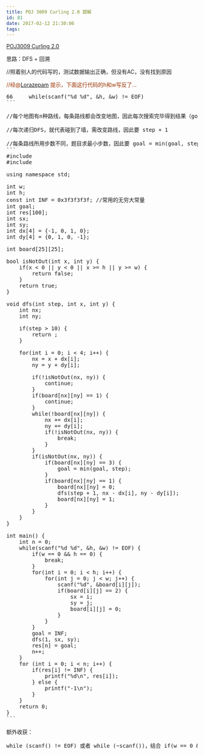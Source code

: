```yaml
---
title: POJ 3009 Curling 2.0 题解
id: 81
date: 2017-02-12 21:30:06
tags:
---
```


<span style="color: #008080;">[POJ3009 Curling 2.0](http://poj.org/problem?id=3009)</span>

思路：DFS + 回溯

//照着别人的代码写的，测试数据输出正确，但没有AC，没有找到原因

<span style="color: #993300;">//经@[Lorazepam](http://www.cnblogs.com/oscar-cnblogs/) 提示，下面这行代码的h和w写反了...</span>
<pre class="">66     while(scanf("%d %d", &amp;h, &amp;w) != EOF)
```

//每个地图有n种路线，每条路线都会改变地图，因此每次搜索完毕得到结果（goal）后，要复原地图

//每次递归DFS，就代表碰到了墙，需改变路线，因此要 step + 1

//每条路线所用步数不同，题目求最小步数，因此要 goal = min(goal, step)
```
#include <iostream>
#include <stdio.h>

using namespace std;

int w;
int h;
const int INF = 0x3f3f3f3f; //常用的无穷大常量
int goal;
int res[100];
int sx;
int sy;
int dx[4] = {-1, 0, 1, 0};
int dy[4] = {0, 1, 0, -1};

int board[25][25];

bool isNotOut(int x, int y) {
    if(x < 0 || y &lt; 0 || x &gt;= h || y >= w) {
        return false;
    }
    return true;
}

void dfs(int step, int x, int y) {
    int nx;
    int ny;

    if(step &gt; 10) {
        return ;
    }

    for(int i = 0; i &lt; 4; i++) {
        nx = x + dx[i];
        ny = y + dy[i];

        if(!isNotOut(nx, ny)) {
            continue;  
        }
        if(board[nx][ny] == 1) {
            continue;
        }
        while(!board[nx][ny]) {
            nx += dx[i];
            ny += dy[i];
            if(!isNotOut(nx, ny)) {
                break;
            }
        } 
        if(isNotOut(nx, ny)) {
            if(board[nx][ny] == 3) {
                goal = min(goal, step);
            }
            if(board[nx][ny] == 1) {
                board[nx][ny] = 0;
                dfs(step + 1, nx - dx[i], ny - dy[i]);
                board[nx][ny] = 1;
            }
        }
    }
}

int main() {
    int n = 0;
    while(scanf("%d %d", &amp;h, &amp;w) != EOF) {
        if(w == 0 &amp;&amp; h == 0) {
            break;
        }
        for(int i = 0; i &lt; h; i++) {
            for(int j = 0; j &lt; w; j++) {
                scanf("%d", &amp;board[i][j]);
                if(board[i][j] == 2) {
                    sx = i;
                    sy = j;
                    board[i][j] = 0;
                }
            }
        }
        goal = INF;
        dfs(1, sx, sy);   
        res[n] = goal;
        n++;    
    }
    for (int i = 0; i &lt; n; i++) {
        if(res[i] != INF) {
            printf("%d\n", res[i]);
        } else {
            printf("-1\n");
        }
    }
    return 0;
}
```

额外收获：

while (scanf() != EOF) 或者 while (~scanf())，结合 if(w == 0 &amp;&amp; h == 0) break; 用来判断测试数据输入完毕